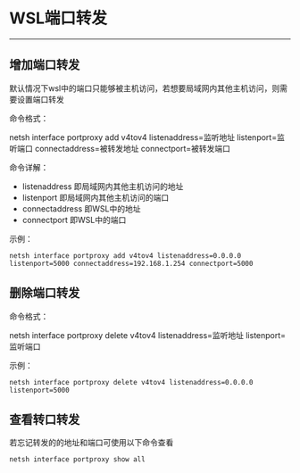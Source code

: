 # WSL端口转发

---

## 增加端口转发

默认情况下wsl中的端口只能够被主机访问，若想要局域网内其他主机访问，则需要设置端口转发

命令格式：

netsh interface portproxy add v4tov4 listenaddress=监听地址 listenport=监听端口 connectaddress=被转发地址 connectport=被转发端口

命令详解：

- listenaddress 即局域网内其他主机访问的地址
- listenport 即局域网内其他主机访问的端口
- connectaddress 即WSL中的地址
- connectport 即WSL中的端口

示例：

```
netsh interface portproxy add v4tov4 listenaddress=0.0.0.0 listenport=5000 connectaddress=192.168.1.254 connectport=5000
```

## 删除端口转发

命令格式：

netsh interface portproxy delete v4tov4 listenaddress=监听地址 listenport=监听端口

示例：

```
netsh interface portproxy delete v4tov4 listenaddress=0.0.0.0 listenport=5000
```

## 查看转口转发

若忘记转发的的地址和端口可使用以下命令查看

```
netsh interface portproxy show all
```
